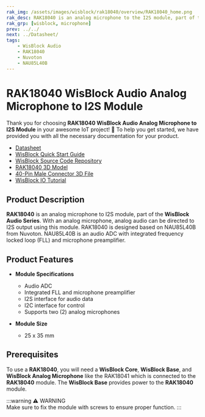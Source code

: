 ```yaml
---
rak_img: /assets/images/wisblock/rak18040/overview/RAK18040_home.png
rak_desc: RAK18040 is an analog microphone to the I2S module, part of the WisBlock Audio Series. It is designed based on NAU85L40B from Nuvoton, an audio ADC with an integrated frequency-locked loop (FLL) and microphone preamplifier.
rak_grp: [wisblock, microphone]
prev: ../../
next: ../Datasheet/
tags:
    - WisBlock Audio
    - RAK18040
    - Nuvoton
    - NAU85L40B
---
```


# RAK18040 WisBlock Audio Analog Microphone to I2S Module

Thank you for choosing **RAK18040 WisBlock Audio Analog Microphone to I2S Module** in your awesome IoT project! 🎉 To help you get started, we have provided you with all the necessary documentation for your product.

* [Datasheet](../Datasheet/)
* <a href="../../Quickstart/" target="_blank">WisBlock Quick Start Guide</a>
* [WisBlock Source Code Repository](https://github.com/RAKWireless/WisBlock/)
* [RAK18040 3D Model](https://downloads.rakwireless.com/3D_File/WisBlock/3D_RAK18040.stp)
* [40-Pin Male Connector 3D File](https://downloads.rakwireless.com/3D_File/Accessory/WisConnector/M40S1003K6M.stp)
* [WisBlock IO Tutorial](/Knowledge-Hub/Learn/WisBlock-IO-Tutorial/)

## Product Description

**RAK18040** is an analog microphone to I2S module, part of the **WisBlock Audio Series**. With an analog microphone, analog audio can be directed to I2S output using this module. RAK18040 is designed based on NAU85L40B from Nuvoton. NAU85L40B is an audio ADC with integrated frequency locked loop (FLL) and microphone preamplifier.

## Product Features

* **Module Specifications**    
    - Audio ADC  
    - Integrated FLL and microphone preamplifier  
    - I2S interface for audio data
    - I2C interface for control 
    - Supports two (2) analog microphones
  
* **Module Size**    
    * 25 x 35&nbsp;mm

## Prerequisites

To use a **RAK18040**, you will need a **WisBlock Core**, **WisBlock Base**, and **WisBlock Analog Microphone** like the RAK18041 which is connected to the **RAK18040** module. The **WisBlock Base** provides power to the **RAK18040** module.

:::warning ⚠️ WARNING    
Make sure to fix the module with screws to ensure proper function.
:::
